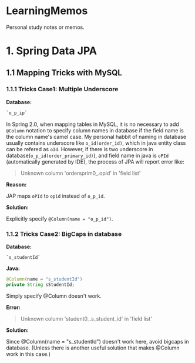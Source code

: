 # LearningMemos
Personal study notes or memos.

# 1. Spring Data JPA
## 1.1 Mapping Tricks with MySQL 
### 1.1.1 Tricks Case1: Multiple Underscore

**Database:**

```sql
`o_p_ip`
```

In Spring 2.0, when mapping tables in MySQL, it is no necessary to add `@Column` notation to specify column names in database if the field name is the column name's camel case. My personal habbit of naming in database usually contains underscore like `o_id(order_id)`, which in java entity class can be refered as `oId`. However, if there is two underscore in database(`o_p_id(order_primary_id)`), and field name in java is `oPId` (automatically generated by IDE), the process of JPA will report error like:
> Unknown column 'ordersprim0_.opid' in 'field list'

**Reason:** 

JAP maps `oPId` to `opid` instead of `o_p_id`.

**Solution:**

Explicitly specify `@Column(name = "o_p_id")`.

### 1.1.2 Tricks Case2: BigCaps in database

**Database:**

```
`s_studentId`
```

**Java:**

```java
@Column(name = "s_studentId")
private String sStudentId;
```

Simply specify @Column doesn't work.

**Error:**
> Unknown column 'student0_.s_student_id' in 'field list'

**Solution:**

Since @Column(name = "s_studentId") doesn't work here, avoid bigcaps in database. (Unless there is another useful solution that makes @Column work in this case.)
